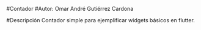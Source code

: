 #Contador 
#Autor: Omar André Gutiérrez Cardona

#Descripción
Contador simple para ejemplificar widgets básicos en flutter.
